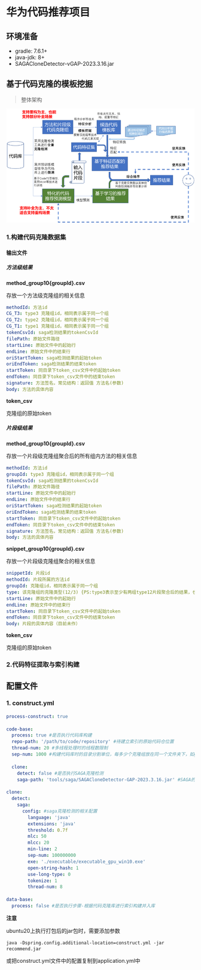 # 华为代码推荐项目

## 环境准备

- gradle: 7.6.1+
- java-jdk: 8+
- SAGACloneDetector-vGAP-2023.3.16.jar

## 基于代码克隆的模板挖掘

> 整体架构

<img src="./assets/structure.png" alt="structure" style="zoom: 67%;" />



### 1.构建代码克隆数据集



#### 输出文件

##### 方法级结果

**method_group10{groupId}.csv**

存放一个方法级克隆组的相关信息

```yaml
methodId: 方法id
CG_T3: type3 克隆组id，相同表示属于同一个组
CG_T2: type2 克隆组id，相同表示属于同一个组
CG_T1: type1 克隆组id，相同表示属于同一个组
tokenCsvId: saga检测结果的tokenCsvId
filePath: 原始文件路径
startLine: 原始文件中的起始行
endLine: 原始文件中的结束行
oriStartToken: saga检测结果的起始token
oriEndToken: saga检测结果的结束token
startToken: 同目录下token_csv文件中的起始token
endToken: 同目录下token_csv文件中的结束token
signature: 方法签名，常见结构：返回值 方法名(参数)
body: 方法的具体内容
```

**token_csv**

克隆组的原始token

##### 片段级结果

**method_group10{groupId}.csv**

存放一个片段级克隆组聚合后的所有组内方法的相关信息

```yaml
methodId: 方法id
groupId: type3 克隆组id，相同表示属于同一个组
tokenCsvId: saga检测结果的tokenCsvId
filePath: 原始文件路径
startLine: 原始文件中的起始行
endLine: 原始文件中的结束行
oriStartToken: saga检测结果的起始token
oriEndToken: saga检测结果的结束token
startToken: 同目录下token_csv文件中的起始token
endToken: 同目录下token_csv文件中的结束token
signature: 方法签名，常见结构：返回值 方法名(参数)
body: 方法的具体内容
```

**snippet_group10{groupId}.csv**

存放一个片段级克隆组聚合的相关信息

```yaml
snippetId: 片段id
methodId: 片段所属的方法id
groupId: 克隆组id，相同表示属于同一个组
type: 该克隆组的克隆类型(12/3) {PS:type3表示至少有两组type12片段聚合后的结果，也就是包含了模板的克隆组，一般该组可包含了哪些type12可以由起止token判断}
startLine: 原始文件中的起始行
endLine: 原始文件中的结束行
startToken: 同目录下token_csv文件中的起始token
endToken: 同目录下token_csv文件中的结束token
body: 片段的具体内容（目前未作）
```

**token_csv**

克隆组的原始token

### 2.代码特征提取与索引构建







## 配置文件

### 1. construct.yml

```yaml
process-construct: true

code-base:
  process: true #是否执行代码库构建
  repo-path: '/path/to/code/repository' #待建立索引的原始代码仓位置
  thread-num: 20 #多线程处理时的线程数限制
  sep-num: 1000 #构建代码库时的目录分割单位，每多少个克隆组放在同一个文件夹下，如group id为2023的片段级克隆组此时路径为 codebase/snippet/2/2023

  clone:
    detect: false #是否执行SAGA克隆检测
    saga-path: 'tools/saga/SAGACloneDetector-GAP-2023.3.16.jar' #SAGA的路径

clone:
  detect:
    saga:
      config: #saga克隆检测的相关配置
        language: 'java'
        extensions: 'java'
        threshold: 0.7f
        mlc: 50
        mlcc: 20
        min-line: 2
        sep-num: 100000000
        exe: './executable/executable_gpu_win10.exe'
        open-string-hash: 1
        use-long-type: 0
        tokenize: 1
        thread-num: 8

data-base:
  process: false #是否执行步骤-根据代码克隆库进行索引构建并入库
```



**注意**

ubuntu20上执行打包后的jar包时，需要添加参数

```
java -Dspring.config.additional-location=construct.yml -jar recommend.jar
```

或把construct.yml文件中的配置复制到application.yml中

